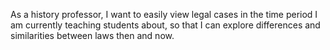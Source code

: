 As a history professor, I want to easily view legal cases in the time period I am currently teaching students about, so that I can explore differences and similarities between laws then and now.

